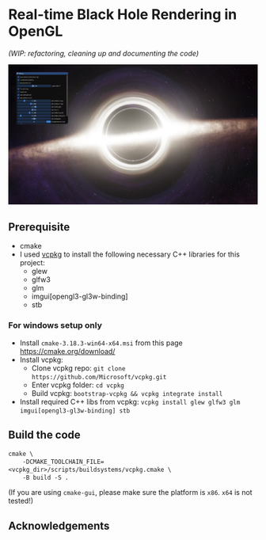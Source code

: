 # Real-time Black Hole Rendering in OpenGL

_(WIP: refactoring, cleaning up and documenting the code)_

![Screenshot](docs/screenshot.jpg)

## Prerequisite

- cmake
- I used [vcpkg](https://github.com/microsoft/vcpkg) to install the following necessary C++ libraries for this project:
  - glew
  - glfw3
  - glm
  - imgui[opengl3-gl3w-binding]
  - stb

### For windows setup only
- Install `cmake-3.18.3-win64-x64.msi` from this page https://cmake.org/download/
- Install vcpkg:
  - Clone vcpkg repo: `git clone https://github.com/Microsoft/vcpkg.git`
  - Enter vcpkg folder: `cd vcpkg`
  - Build vcpkg: `bootstrap-vcpkg && vcpkg integrate install`
- Install required C++ libs from vcpkg: `vcpkg install glew glfw3 glm imgui[opengl3-gl3w-binding] stb`

## Build the code

```
cmake \
    -DCMAKE_TOOLCHAIN_FILE=<vcpkg_dir>/scripts/buildsystems/vcpkg.cmake \
    -B build -S .
```
(If you are using `cmake-gui`, please make sure the platform is `x86`. `x64` is not tested!)

## Acknowledgements

